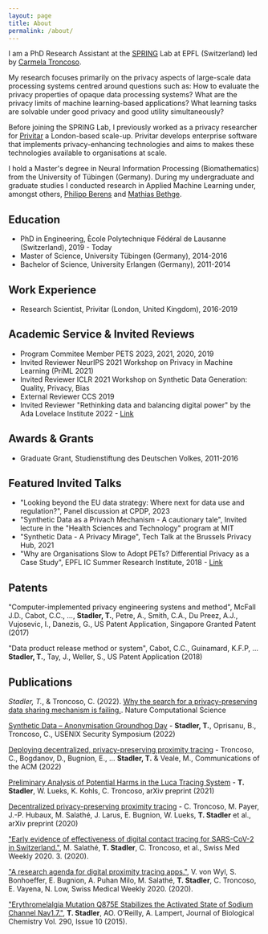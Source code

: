 ```yaml
---
layout: page
title: About
permalink: /about/
---
```

I am a PhD Research Assistant at the [SPRING](https://www.epfl.ch/labs/spring/) Lab at EPFL (Switzerland) led by [Carmela Troncoso](https://scholar.google.com/citations?hl=en&user=sMkt3SgAAAAJ).

My research focuses primarily on the privacy aspects of large-scale data processing systems centred around questions such as:
How to evaluate the privacy properties of opaque data processing systems? What are the privacy limits of machine learning-based applications? What learning tasks are solvable under good privacy and good utility simultaneously?

Before joining the SPRING Lab, I previously worked as a privacy researcher for [Privitar](https://www.privitar.com) a London-based scale-up. Privitar develops enterprise software that implements privacy-enhancing technologies and aims to makes these technologies available to organisations at scale.

I hold a Master's degree in Neural Information Processing (Biomathematics) from the University of Tübingen (Germany).
During my undergraduate and graduate studies I conducted research in Applied Machine Learning under, amongst others, [Philipp Berens](https://scholar.google.com/citations?user=lPQLk3QAAAAJ&hl=en) and [Mathias Bethge](https://scholar.google.com/citations?hl=en&user=0z0fNxUAAAAJ).

Education
---
- PhD in Engineering, Ècole Polytechnique Fédéral de Lausanne (Switzerland), 2019 - Today
- Master of Science, University Tübingen (Germany), 2014-2016
- Bachelor of Science, University Erlangen (Germany), 2011-2014

Work Experience
---
- Research Scientist, Privitar (London, United Kingdom), 2016-2019

Academic Service & Invited Reviews
---
- Program Commitee Member PETS 2023, 2021, 2020, 2019
- Invited Reviewer NeurIPS 2021 Workshop on Privacy in Machine Learning (PriML 2021)
- Invited Reviewer ICLR 2021 Workshop on Synthetic Data Generation: Quality, Privacy, Bias
- External Reviewer CCS 2019
- Invited Reviewer "Rethinking data and balancing digital power" by the Ada Lovelace Institute 2022 - [Link](https://www.adalovelaceinstitute.org/report/rethinking-data/)

Awards & Grants
---
- Graduate Grant, Studienstiftung des Deutschen Volkes, 2011-2016

Featured Invited Talks
---
- "Looking beyond the EU data strategy: Where next for data use and regulation?", Panel discussion at CPDP, 2023
- "Synthetic Data as a Privach Mechanism - A cautionary tale", Invited lecture in the "Health Sciences and Technology" program at MIT
- "Synthetic Data - A Privacy Mirage", Tech Talk at the Brussels Privacy Hub, 2021
- "Why are Organisations Slow to Adopt PETs? Differential Privacy as a Case Study", EPFL IC Summer Research Institute, 2018 - [Link](https://suri.epfl.ch/2018/)   

Patents
---
"Computer-implemented privacy engineering systens and method", McFall J.D., Cabot, C.C., ..., **Stadler, T.**, Petre, A., Smith, C.A., Du Preez, A.J., Vujosevic, I.,  Danezis, G., US Patent Application, Singapore Granted Patent (2017)

"Data product release method or system", Cabot, C.C., Guinamard, K.F.P, ... **Stadler, T.**, Tay, J., Weller, S., US Patent Application (2018)

Publications
---

*Stadler, T.*, & Troncoso, C. (2022). [Why the search for a privacy-preserving data sharing mechanism is failing.](https://www.nature.com/articles/s43588-022-00236-x). Nature Computational Science

[Synthetic Data – Anonymisation Groundhog Day](https://www.usenix.org/system/files/sec22-stadler.pdf) - **Stadler, T.**, Oprisanu, B., Troncoso, C., USENIX Security Symposium (2022) 

[Deploying decentralized, privacy-preserving proximity tracing](https://dl.acm.org/doi/abs/10.1145/3524107) - Troncoso, C., Bogdanov, D., Bugnion, E., ... **Stadler, T.** & Veale, M., Communications of the ACM (2022)

[Preliminary Analysis of Potential Harms in the Luca Tracing  System](https://arxiv.org/pdf/2103.11958.pdf) - **T. Stadler**, W. Lueks, K. Kohls, C. Troncoso, arXiv preprint (2021)

[Decentralized privacy-preserving proximity tracing](https://arxiv.org/pdf/2005.12273) - C. Troncoso, M. Payer, J.-P. Hubaux, M. Salathé, J. Larus, E. Bugnion, W. Lueks, **T. Stadler** et al., arXiv preprint (2020)

["Early evidence of effectiveness of digital contact tracing for SARS-CoV-2 in Switzerland."](https://www.medrxiv.org/content/10.1101/2020.09.07.20189274v3), M. Salathé, **T. Stadler**, C. Troncoso, et al., Swiss Med Weekly 2020. 3. (2020).

["A research agenda for digital proximity tracing apps."](https://www.research-collection.ethz.ch/bitstream/handle/20.500.11850/428474/3/smw_2020_20324.pdf), V. von Wyl, S. Bonhoeffer, E. Bugnion, A. Puhan Milo, M. Salathé, **T. Stadler**, C. Troncoso, E. Vayena, N. Low, Swiss Medical Weekly 2020. (2020).

["Erythromelalgia Mutation Q875E Stabilizes the Activated State of Sodium Channel Nav1.7."](https://www.jbc.org/article/S0021-9258(19)46771-9/abstract), **T. Stadler**, AO. O’Reilly, A. Lampert, Journal of Biological Chemistry Vol. 290, Issue 10 (2015).


